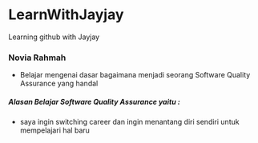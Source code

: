 # LearnWithJayjay
Learning github with Jayjay

### Novia Rahmah
- Belajar mengenai dasar bagaimana menjadi seorang Software Quality Assurance yang handal

##### Alasan Belajar Software Quality Assurance yaitu : 
- saya ingin switching career dan ingin menantang diri sendiri untuk mempelajari hal baru
